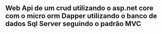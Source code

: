 ## Web Api de um crud utilizando o asp.net core com o micro orm Dapper utilizando o banco de dados Sql Server seguindo o padrão MVC
